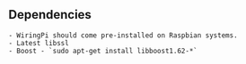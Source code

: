 #

## Dependencies

	- WiringPi should come pre-installed on Raspbian systems.
	- Latest libssl
	- Boost - `sudo apt-get install libboost1.62-*`
